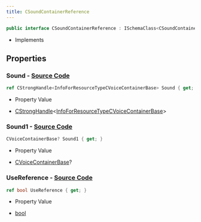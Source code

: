 ```yaml
---
title: CSoundContainerReference
---
```


```csharp
public interface CSoundContainerReference : ISchemaClass<CSoundContainerReference>, ISchemaField, ISchemaClass, INativeHandle
```

- Implements

## Properties

### **Sound** - [Source Code](https://github.com/swiftly-solution/swiftlys2/blob/main/managed/src/SwiftlyS2.Generated/Schemas/Interfaces/CSoundContainerReference.cs#L18)

```csharp
ref CStrongHandle<InfoForResourceTypeCVoiceContainerBase> Sound { get; }
```

- Property Value

- [CStrongHandle](/docs/api/shared/natives/cstronghandle-1)<[InfoForResourceTypeCVoiceContainerBase](/docs/api/shared/schemadefinitions/infoforresourcetypecvoicecontainerbase)>

### **Sound1** - [Source Code](https://github.com/swiftly-solution/swiftlys2/blob/main/managed/src/SwiftlyS2.Generated/Schemas/Interfaces/CSoundContainerReference.cs#L20)

```csharp
CVoiceContainerBase? Sound1 { get; }
```

- Property Value

- [CVoiceContainerBase](/docs/api/shared/schemadefinitions/cvoicecontainerbase)?

### **UseReference** - [Source Code](https://github.com/swiftly-solution/swiftlys2/blob/main/managed/src/SwiftlyS2.Generated/Schemas/Interfaces/CSoundContainerReference.cs#L16)

```csharp
ref bool UseReference { get; }
```

- Property Value

- [bool](https://learn.microsoft.com/dotnet/api/system.boolean)


